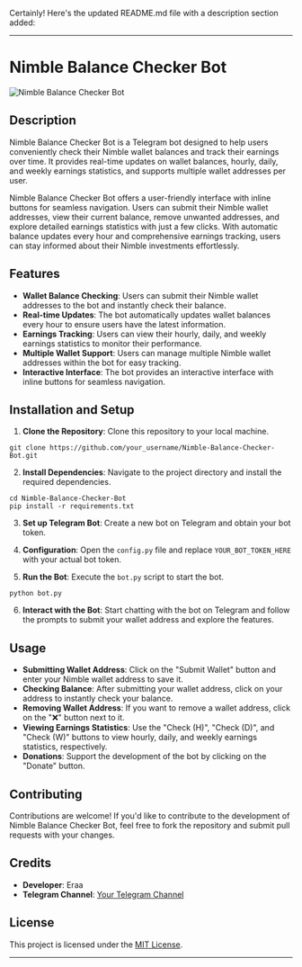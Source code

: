 Certainly! Here's the updated README.md file with a description section added:

---

# Nimble Balance Checker Bot

![Nimble Balance Checker Bot](https://pasteboard.co/KBM9DmHQ0ImK.png)

## Description

Nimble Balance Checker Bot is a Telegram bot designed to help users conveniently check their Nimble wallet balances and track their earnings over time. It provides real-time updates on wallet balances, hourly, daily, and weekly earnings statistics, and supports multiple wallet addresses per user.

Nimble Balance Checker Bot offers a user-friendly interface with inline buttons for seamless navigation. Users can submit their Nimble wallet addresses, view their current balance, remove unwanted addresses, and explore detailed earnings statistics with just a few clicks. With automatic balance updates every hour and comprehensive earnings tracking, users can stay informed about their Nimble investments effortlessly.

## Features

- **Wallet Balance Checking**: Users can submit their Nimble wallet addresses to the bot and instantly check their balance.
- **Real-time Updates**: The bot automatically updates wallet balances every hour to ensure users have the latest information.
- **Earnings Tracking**: Users can view their hourly, daily, and weekly earnings statistics to monitor their performance.
- **Multiple Wallet Support**: Users can manage multiple Nimble wallet addresses within the bot for easy tracking.
- **Interactive Interface**: The bot provides an interactive interface with inline buttons for seamless navigation.

## Installation and Setup

1. **Clone the Repository**: Clone this repository to your local machine.

```
git clone https://github.com/your_username/Nimble-Balance-Checker-Bot.git
```

2. **Install Dependencies**: Navigate to the project directory and install the required dependencies.

```
cd Nimble-Balance-Checker-Bot
pip install -r requirements.txt
```

3. **Set up Telegram Bot**: Create a new bot on Telegram and obtain your bot token.

4. **Configuration**: Open the `config.py` file and replace `YOUR_BOT_TOKEN_HERE` with your actual bot token.

5. **Run the Bot**: Execute the `bot.py` script to start the bot.

```
python bot.py
```

6. **Interact with the Bot**: Start chatting with the bot on Telegram and follow the prompts to submit your wallet address and explore the features.

## Usage

- **Submitting Wallet Address**: Click on the "Submit Wallet" button and enter your Nimble wallet address to save it.
- **Checking Balance**: After submitting your wallet address, click on your address to instantly check your balance.
- **Removing Wallet Address**: If you want to remove a wallet address, click on the "❌" button next to it.
- **Viewing Earnings Statistics**: Use the "Check (H)", "Check (D)", and "Check (W)" buttons to view hourly, daily, and weekly earnings statistics, respectively.
- **Donations**: Support the development of the bot by clicking on the "Donate" button.

## Contributing

Contributions are welcome! If you'd like to contribute to the development of Nimble Balance Checker Bot, feel free to fork the repository and submit pull requests with your changes.

## Credits

- **Developer**: Eraa
- **Telegram Channel**: [Your Telegram Channel](https://t.me/airdrop_lk)

## License

This project is licensed under the [MIT License](LICENSE).

---
